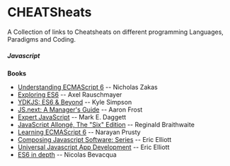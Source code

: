 # CHEATSheats

A Collection of links to Cheatsheats on different programming Languages, Paradigms and Coding.

##### Javascript

**Books**
* [Understanding ECMAScript 6](https://github.com/nzakas/understandinges6) -- Nicholas Zakas
* [Exploring ES6](http://exploringjs.com) -- Axel Rauschmayer
* [YDKJS: ES6 & Beyond](https://github.com/getify/You-Dont-Know-JS/blob/master/es6%20&%20beyond/README.md#you-dont-know-js-es6--beyond) -- Kyle Simpson
* [JS.next: A Manager's Guide](http://shop.oreilly.com/product/0636920030577.do) -- Aaron Frost
* [Expert JavaScript](http://www.apress.com/9781430260974) -- Mark E. Daggett
* [JavaScript Allongé, The "Six" Edition](https://leanpub.com/javascriptallongesix) -- Reginald Braithwaite
* [Learning ECMAScript 6](http://shop.oreilly.com/product/9781785884443.do) -- Narayan Prusty
* [Composing Javascript Software: Series](https://medium.com/javascript-scene/composing-software-an-introduction-27b72500d6ea) -- Eric Elliott
* [Universal Javascript App Development](https://leanpub.com/learn-javascript-react-nodejs-es6/) -- Eric Elliott
* [ES6 in depth](https://ponyfoo.com/articles/tagged/es6-in-depth) -- Nicolas Bevacqua


